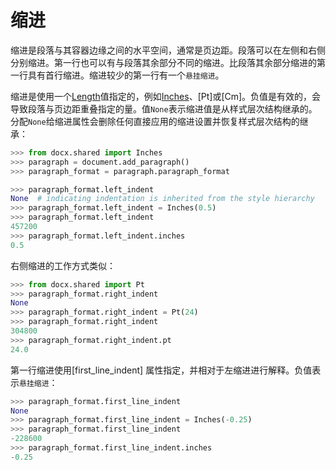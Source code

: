 # 缩进

[Length]: ../api/shared_length_object.md
[Inches]: ../api/shared_inches_object.md

缩进是段落与其容器边缘之间的水平空间，通常是页边距。段落可以在左侧和右侧分别缩进。第一行也可以有与段落其余部分不同的缩进。比段落其余部分缩进的第一行具有首行缩进。缩进较少的第一行有一个`悬挂缩进`。

缩进是使用一个[Length]值指定的，例如[Inches]、[Pt]或[Cm]。负值是有效的，会导致段落与页边距重叠指定的量。值`None`表示缩进值是从样式层次结构继承的。分配`None`给缩进属性会删除任何直接应用的缩进设置并恢复样式层次结构的继承：

```python
>>> from docx.shared import Inches
>>> paragraph = document.add_paragraph()
>>> paragraph_format = paragraph.paragraph_format

>>> paragraph_format.left_indent
None  # indicating indentation is inherited from the style hierarchy
>>> paragraph_format.left_indent = Inches(0.5)
>>> paragraph_format.left_indent
457200
>>> paragraph_format.left_indent.inches
0.5
```

右侧缩进的工作方式类似：

```python
>>> from docx.shared import Pt
>>> paragraph_format.right_indent
None
>>> paragraph_format.right_indent = Pt(24)
>>> paragraph_format.right_indent
304800
>>> paragraph_format.right_indent.pt
24.0
```

第一行缩进使用[first_line_indent] 属性指定，并相对于左缩进进行解释。负值表示`悬挂缩进`：

```python
>>> paragraph_format.first_line_indent
None
>>> paragraph_format.first_line_indent = Inches(-0.25)
>>> paragraph_format.first_line_indent
-228600
>>> paragraph_format.first_line_indent.inches
-0.25
```

